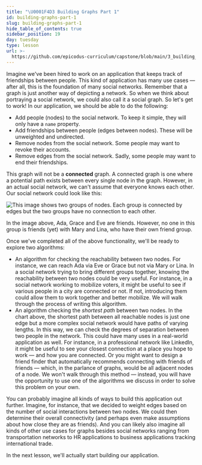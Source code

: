 ```yaml
---
title: "\U0001F4D3 Building Graphs Part 1"
id: building-graphs-part-1
slug: building-graphs-part-1
hide_table_of_contents: true
sidebar_position: 19
day: tuesday
type: lesson
url: >-
  https://github.com/epicodus-curriculum/capstone/blob/main/3_building_graphs_part_1.md
---
```


Imagine we've been hired to work on an application that keeps track of friendships between people. This kind of application has many use cases — after all, this is the foundation of many social networks. Remember that a graph is just another way of depicting a network. So when we think about portraying a social network, we could also call it a social graph. So let's get to work! In our application, we should be able to do the following:

* Add people (nodes) to the social network. To keep it simple, they will only have a `name` property.
* Add friendships between people (edges between nodes). These will be unweighted and undirected.
* Remove nodes from the social network. Some people may want to revoke their accounts.
* Remove edges from the social network. Sadly, some people may want to end their friendships.

This graph will not be a **connected** graph. A connected graph is one where a potential path exists between every single node in the graph. However, in an actual social network, we can't assume that everyone knows each other. Our social network could look like this:

![This image shows two groups of nodes. Each group is connected by edges but the two groups have no connection to each other.](/computer-science-curriculum-2020/unconnected_graph.png)

In the image above, Ada, Grace and Eve are friends. However, no one in this group is friends (yet) with Mary and Lina, who have their own friend group.

Once we've completed all of the above functionality, we'll be ready to explore two algorithms:

* An algorithm for checking the reachability between two nodes. For instance, we can reach Ada via Eve or Grace but not via Mary or Lina. In a social network trying to bring different groups together, knowing the reachability between two nodes could be very useful. For instance, in a social network working to mobilize voters, it might be useful to see if various people in a city are connected or not. If not, introducing them could allow them to work together and better mobilize. We will walk through the process of writing this algorithm.
* An algorithm checking the _shortest path_ between two nodes. In the chart above, the shortest path between all reachable nodes is just one edge but a more complex social network would have paths of varying lengths. In this way, we can check the degrees of separation between two people in the network. This could have many uses in a real-world application as well. For instance, in a professional network like LinkedIn, it might be useful to see your closest connection at a place you hope to work — and how you are connected. Or you might want to design a friend finder that automatically recommends connecting with friends of friends — which, in the parlance of graphs, would be all adjacent nodes of a node. We won't walk through this method — instead, you will have the opportunity to use one of the algorithms we discuss in order to solve this problem on your own.

You can probably imagine all kinds of ways to build this application out further. Imagine, for instance, that we decided to weight edges based on the number of social interactions between two nodes. We could then determine their overall connectivity (and perhaps even make assumptions about how close they are as friends). And you can likely also imagine all kinds of other use cases for graphs besides social networks ranging from transportation networks to HR applications to business applications tracking international trade.

In the next lesson, we'll actually start building our application.